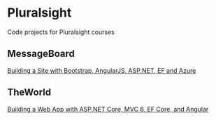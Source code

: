 # Pluralsight
Code projects for Pluralsight courses

## MessageBoard
[Building a Site with Bootstrap, AngularJS, ASP.NET, EF and Azure](https://app.pluralsight.com/library/courses/site-building-bootstrap-angularjs-ef-azure/table-of-contents)

## TheWorld
[Building a Web App with ASP.NET Core, MVC 6, EF Core, and Angular](https://app.pluralsight.com/library/courses/aspdotnetcore-efcore-bootstrap-angular-web-app/table-of-contents)
